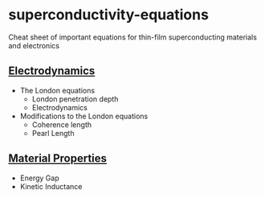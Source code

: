 # superconductivity-equations

Cheat sheet of important equations for thin-film superconducting materials and electronics

## [Electrodynamics](https://github.com/emmakbat/superconductivity-equations/blob/main/Electrodynamics.md) 
- The London equations
  - London penetration depth
  - Electrodynamics
- Modifications to the London equations
  - Coherence length
  - Pearl Length

## [Material Properties](https://github.com/emmakbat/superconductivity-equations/blob/main/Material-Properties.md)
- Energy Gap
- Kinetic Inductance
